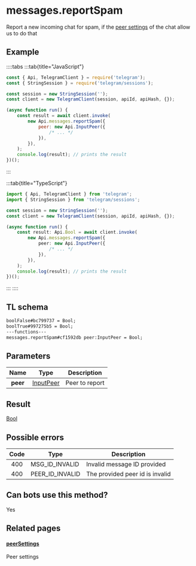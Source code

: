 # messages.reportSpam

Report a new incoming chat for spam, if the [peer settings](https://core.telegram.org/constructor/peerSettings) of the chat allow us to do that

## Example

::::tabs
:::tab{title="JavaScript"}

```js
const { Api, TelegramClient } = require('telegram');
const { StringSession } = require('telegram/sessions');

const session = new StringSession('');
const client = new TelegramClient(session, apiId, apiHash, {});

(async function run() {
    const result = await client.invoke(
        new Api.messages.reportSpam({
            peer: new Api.InputPeer({
                /* ... */
            }),
        }),
    );
    console.log(result); // prints the result
})();
```

:::

:::tab{title="TypeScript"}

```ts
import { Api, TelegramClient } from 'telegram';
import { StringSession } from 'telegram/sessions';

const session = new StringSession('');
const client = new TelegramClient(session, apiId, apiHash, {});

(async function run() {
    const result: Api.Bool = await client.invoke(
        new Api.messages.reportSpam({
            peer: new Api.InputPeer({
                /* ... */
            }),
        }),
    );
    console.log(result); // prints the result
})();
```

:::
::::

## TL schema

```txt
boolFalse#bc799737 = Bool;
boolTrue#997275b5 = Bool;
---functions---
messages.reportSpam#cf1592db peer:InputPeer = Bool;
```

## Parameters

|   Name   | Type                                                  | Description    |
| :------: | ----------------------------------------------------- | -------------- |
| **peer** | [InputPeer](https://core.telegram.org/type/InputPeer) | Peer to report |

## Result

[Bool](https://core.telegram.org/type/Bool)

## Possible errors

| Code | Type            | Description                     |
| :--: | --------------- | ------------------------------- |
| 400  | MSG_ID_INVALID  | Invalid message ID provided     |
| 400  | PEER_ID_INVALID | The provided peer id is invalid |

## Can bots use this method?

Yes

## Related pages

#### [peerSettings](https://core.telegram.org/constructor/peerSettings)

Peer settings

